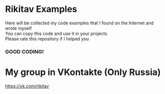 # Rikitav Examples
Here will be collected my code examples that I found on the Internet and wrote myself                                                                         
You can copy this code and use it in your projects                                                                                              
Please rate this repository if I helped you                                                                                             
### GOOD CODING!

# My group in VKontakte (Only Russia)
https://vk.com/rikitav
